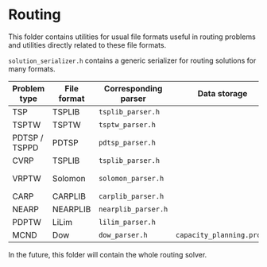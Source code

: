 # Routing

This folder contains utilities for usual file formats useful in routing problems
and utilities directly related to these file formats.

`solution_serializer.h` contains a generic serializer for routing solutions for
many formats.

| Problem type | File format | Corresponding parser | Data storage | Data sets |
| ------------ | ----------- | -------------------- | ------------ | --------- |
| TSP | TSPLIB | `tsplib_parser.h` | | [TSPLIB95][tsplib95] |
| TSPTW | TSPTW | `tsptw_parser.h` | | [TSPTW][tsptw] |
| PDTSP / TSPPD | PDTSP | `pdtsp_parser.h` | | [PDTSP][pdtsp] |
| CVRP | TSPLIB | `tsplib_parser.h` | | [TSPLIB95][tsplib95] |
| VRPTW | Solomon | `solomon_parser.h` | | [Solomon][solomon], [Homberger][homberger] |
| CARP | CARPLIB | `carplib_parser.h` | | [CARPLIB][carplib] |
| NEARP | NEARPLIB | `nearplib_parser.h` | | [NEARPLIB][nearplib] |
| PDPTW | LiLim | `lilim_parser.h` | | [LiLim][lilim] |
| MCND | Dow | `dow_parser.h` | `capacity_planning.proto` | [Canad][canad] |

In the future, this folder will contain the whole routing solver.

[tsplib95]: http://www.iwr.uni-heidelberg.de/groups/comopt/software/TSPLIB95/DOC.PS
[tsptw]: https://homepages.dcc.ufmg.br/~rfsilva/tsptw/
[solomon]: https://www.sintef.no/projectweb/top/vrptw/solomon-benchmark/
[homberger]: https://www.sintef.no/projectweb/top/vrptw/homberger-benchmark/
[pdtsp]: https://web.archive.org/web/20080318001744/http://www.diku.dk/~sropke/
[nearplib]: https://www.sintef.no/projectweb/top/nearp/
[carplib]: https://www.uv.es/belengue/carp.html
[lilim]: https://www.sintef.no/projectweb/top/pdptw/li-lim-benchmark/
[canad]: http://groups.di.unipi.it/optimize/Data/MMCF.html

